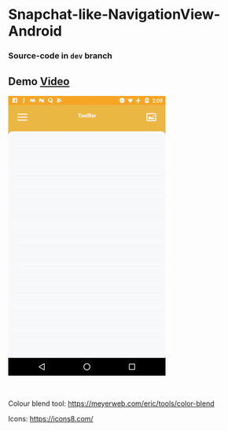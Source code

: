 # Snapchat-like-NavigationView-Android

### Source-code in `dev` branch

## Demo [Video](https://youtu.be/7S_M8NnihU4) 
![](https://raw.githubusercontent.com/akshaykale/Snapchat-like-NavigationView-Android/dev/media/demo.gif "Demo gif")

<br>

Colour blend tool: https://meyerweb.com/eric/tools/color-blend

Icons: https://icons8.com/

